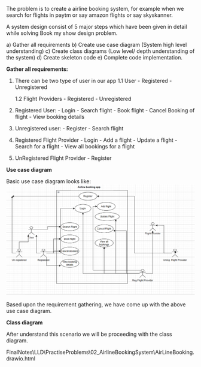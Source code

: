 The problem is to create a airline booking system, for example when we search for flights in paytm or say amazon flights
or say skyskanner.


A system design consist of 5 major steps which have been given in detail while solving Book my show design problem.

a) Gather all requirements
b) Create use case diagram (System high level understanding)
c) Create class diagrams (Low level/ depth understanding of the system)
d) Create skeleton code
e) Complete code implementation.


**Gather all requirements:**

1) There can be two type of user in our app
     1.1 User
          - Registered
          - Unregistered
  
     1.2 Flight Providers
          - Registered
          - Unregistered

2) Registered User:
          - Login
          - Search flight
          - Book flight
          - Cancel Booking of flight
          - View booking details

3) Unregistered user:
          - Register
          - Search flight

4) Registered Flight Provider
          - Login
          - Add a flight
          - Update a flight
          - Search for a flight
          - View all bookings for a flight
  
5) UnRegistered Flight Provider
          - Register


**Use case diagram**

Basic use case diagram looks like: ![alt text](Diagrams/UseCaseDiagram.png)

Based upon the requirement gathering, we have come up with the above use case diagram.


**Class diagram**

After understand this scenario we will be proceeding with the class diagram.

FinalNotes\LLD\PractiseProblems\02_AirlineBookingSystem\AirLineBooking.drawio.html